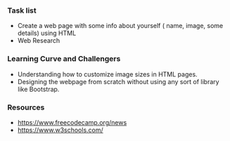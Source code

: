### Task list
- Create a web page with some info about yourself ( name, image, some details) using HTML
- Web Research

### Learning Curve and Challengers
- Understanding how to customize image sizes in HTML pages.
- Designing the webpage from scratch without using any sort of library like Bootstrap.

### Resources
- https://www.freecodecamp.org/news
- https://www.w3schools.com/
